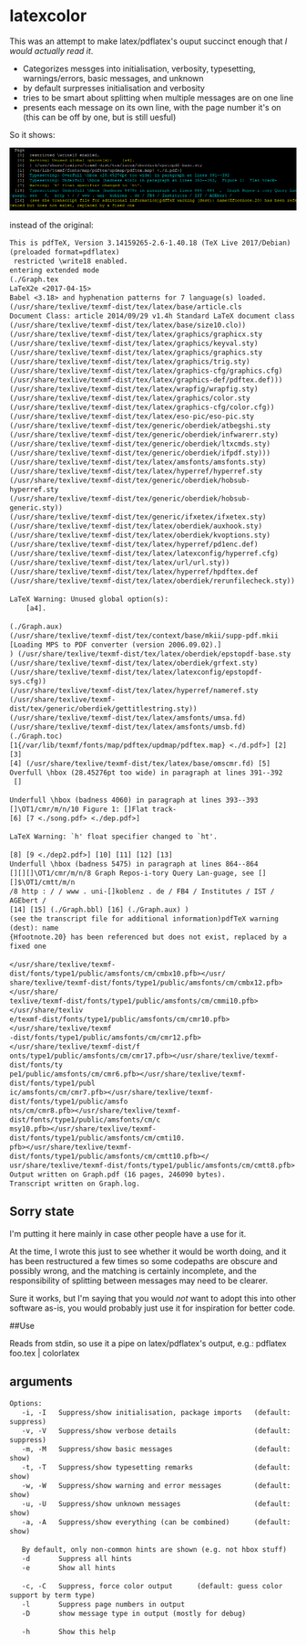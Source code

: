 # latexcolor

This was an attempt to make latex/pdflatex's ouput succinct enough that _I would actually read it_.

- Categorizes messges into initialisation, verbosity, typesetting, warnings/errors, basic messages, and unknown
- by default surpresses initialisation and verbosity 
- tries to be smart about splitting when multiple messages are on one line
- presents each message on its own line, with the page number it's on  (this can be off by one, but is still uesful)


So it shows:

![simpler output](/screenshots/simpler.png?raw=true)

instead of the original:

```
This is pdfTeX, Version 3.14159265-2.6-1.40.18 (TeX Live 2017/Debian) (preloaded format=pdflatex)
 restricted \write18 enabled.
entering extended mode
(./Graph.tex
LaTeX2e <2017-04-15>
Babel <3.18> and hyphenation patterns for 7 language(s) loaded.
(/usr/share/texlive/texmf-dist/tex/latex/base/article.cls
Document Class: article 2014/09/29 v1.4h Standard LaTeX document class
(/usr/share/texlive/texmf-dist/tex/latex/base/size10.clo))
(/usr/share/texlive/texmf-dist/tex/latex/graphics/graphicx.sty
(/usr/share/texlive/texmf-dist/tex/latex/graphics/keyval.sty)
(/usr/share/texlive/texmf-dist/tex/latex/graphics/graphics.sty
(/usr/share/texlive/texmf-dist/tex/latex/graphics/trig.sty)
(/usr/share/texlive/texmf-dist/tex/latex/graphics-cfg/graphics.cfg)
(/usr/share/texlive/texmf-dist/tex/latex/graphics-def/pdftex.def)))
(/usr/share/texlive/texmf-dist/tex/latex/wrapfig/wrapfig.sty)
(/usr/share/texlive/texmf-dist/tex/latex/graphics/color.sty
(/usr/share/texlive/texmf-dist/tex/latex/graphics-cfg/color.cfg))
(/usr/share/texlive/texmf-dist/tex/latex/eso-pic/eso-pic.sty
(/usr/share/texlive/texmf-dist/tex/generic/oberdiek/atbegshi.sty
(/usr/share/texlive/texmf-dist/tex/generic/oberdiek/infwarerr.sty)
(/usr/share/texlive/texmf-dist/tex/generic/oberdiek/ltxcmds.sty)
(/usr/share/texlive/texmf-dist/tex/generic/oberdiek/ifpdf.sty)))
(/usr/share/texlive/texmf-dist/tex/latex/amsfonts/amsfonts.sty)
(/usr/share/texlive/texmf-dist/tex/latex/hyperref/hyperref.sty
(/usr/share/texlive/texmf-dist/tex/generic/oberdiek/hobsub-hyperref.sty
(/usr/share/texlive/texmf-dist/tex/generic/oberdiek/hobsub-generic.sty))
(/usr/share/texlive/texmf-dist/tex/generic/ifxetex/ifxetex.sty)
(/usr/share/texlive/texmf-dist/tex/latex/oberdiek/auxhook.sty)
(/usr/share/texlive/texmf-dist/tex/latex/oberdiek/kvoptions.sty)
(/usr/share/texlive/texmf-dist/tex/latex/hyperref/pd1enc.def)
(/usr/share/texlive/texmf-dist/tex/latex/latexconfig/hyperref.cfg)
(/usr/share/texlive/texmf-dist/tex/latex/url/url.sty))
(/usr/share/texlive/texmf-dist/tex/latex/hyperref/hpdftex.def
(/usr/share/texlive/texmf-dist/tex/latex/oberdiek/rerunfilecheck.sty))

LaTeX Warning: Unused global option(s):
    [a4].

(./Graph.aux)
(/usr/share/texlive/texmf-dist/tex/context/base/mkii/supp-pdf.mkii
[Loading MPS to PDF converter (version 2006.09.02).]
) (/usr/share/texlive/texmf-dist/tex/latex/oberdiek/epstopdf-base.sty
(/usr/share/texlive/texmf-dist/tex/latex/oberdiek/grfext.sty)
(/usr/share/texlive/texmf-dist/tex/latex/latexconfig/epstopdf-sys.cfg))
(/usr/share/texlive/texmf-dist/tex/latex/hyperref/nameref.sty
(/usr/share/texlive/texmf-dist/tex/generic/oberdiek/gettitlestring.sty))
(/usr/share/texlive/texmf-dist/tex/latex/amsfonts/umsa.fd)
(/usr/share/texlive/texmf-dist/tex/latex/amsfonts/umsb.fd) (./Graph.toc)
[1{/var/lib/texmf/fonts/map/pdftex/updmap/pdftex.map} <./d.pdf>] [2] [3]
[4] (/usr/share/texlive/texmf-dist/tex/latex/base/omscmr.fd) [5]
Overfull \hbox (28.45276pt too wide) in paragraph at lines 391--392
 []

Underfull \hbox (badness 4060) in paragraph at lines 393--393
[]\OT1/cmr/m/n/10 Figure 1: []Flat track-
[6] [7 <./song.pdf> <./dep.pdf>]

LaTeX Warning: `h' float specifier changed to `ht'.

[8] [9 <./dep2.pdf>] [10] [11] [12] [13]
Underfull \hbox (badness 5475) in paragraph at lines 864--864
[][][]\OT1/cmr/m/n/8 Graph Repos-i-tory Query Lan-guage, see [][]$\OT1/cmtt/m/n
/8 http : / / www . uni-[]koblenz . de / FB4 / Institutes / IST / AGEbert /
[14] [15] (./Graph.bbl) [16] (./Graph.aux) )
(see the transcript file for additional information)pdfTeX warning (dest): name
{Hfootnote.20} has been referenced but does not exist, replaced by a fixed one

</usr/share/texlive/texmf-dist/fonts/type1/public/amsfonts/cm/cmbx10.pfb></usr/
share/texlive/texmf-dist/fonts/type1/public/amsfonts/cm/cmbx12.pfb></usr/share/
texlive/texmf-dist/fonts/type1/public/amsfonts/cm/cmmi10.pfb></usr/share/texliv
e/texmf-dist/fonts/type1/public/amsfonts/cm/cmr10.pfb></usr/share/texlive/texmf
-dist/fonts/type1/public/amsfonts/cm/cmr12.pfb></usr/share/texlive/texmf-dist/f
onts/type1/public/amsfonts/cm/cmr17.pfb></usr/share/texlive/texmf-dist/fonts/ty
pe1/public/amsfonts/cm/cmr6.pfb></usr/share/texlive/texmf-dist/fonts/type1/publ
ic/amsfonts/cm/cmr7.pfb></usr/share/texlive/texmf-dist/fonts/type1/public/amsfo
nts/cm/cmr8.pfb></usr/share/texlive/texmf-dist/fonts/type1/public/amsfonts/cm/c
msy10.pfb></usr/share/texlive/texmf-dist/fonts/type1/public/amsfonts/cm/cmti10.
pfb></usr/share/texlive/texmf-dist/fonts/type1/public/amsfonts/cm/cmtt10.pfb></
usr/share/texlive/texmf-dist/fonts/type1/public/amsfonts/cm/cmtt8.pfb>
Output written on Graph.pdf (16 pages, 246090 bytes).
Transcript written on Graph.log.

```


## Sorry state

I'm putting it here mainly in case other people have a use for it.

At the time, I wrote this just to see whether it would be worth doing, and it has been restructured a few times so some codepaths are obscure and possibly wrong, and the matching is certainly incomplete, and the responsibility of splitting between messages may need to be clearer.

Sure it works, but I'm saying that you would _not_ want to adopt this into other software as-is, you would probably just use it for inspiration for better code.


##Use

Reads from stdin, so use it a pipe on latex/pdflatex's output, e.g.:
    pdflatex foo.tex | colorlatex


## arguments

```
Options:
   -i, -I   Suppress/show initialisation, package imports   (default: suppress)
   -v, -V   Suppress/show verbose details                   (default: suppress)
   -m, -M   Suppress/show basic messages                    (default: show)
   -t, -T   Suppress/show typesetting remarks               (default: show)
   -w, -W   Suppress/show warning and error messages        (default: show)
   -u, -U   Suppress/show unknown messages                  (default: show)
   -a, -A   Suppress/show everything (can be combined)      (default: show)

   By default, only non-common hints are shown (e.g. not hbox stuff)
   -d       Suppress all hints
   -e       Show all hints

   -c, -C   Suppress, force color output      (default: guess color support by term type)
   -l       Suppress page numbers in output
   -D       show message type in output (mostly for debug)

   -h       Show this help
```
